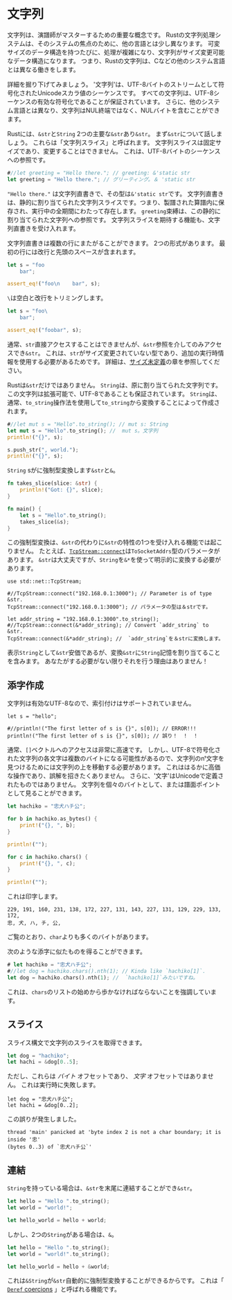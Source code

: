 # 文字列

文字列は、演譜師がマスターするための重要な概念です。
Rustの文字列処理システムは、そのシステムの焦点のために、他の言語とは少し異なります。
可変サイズのデータ​​構造を持つたびに、処理が複雑になり、文字列がサイズ変更可能なデータ構造になります。
つまり、Rustの文字列は、Cなどの他のシステム言語とは異なる働きをします。

詳細を掘り下げてみましょう。
'文字列'は、UTF-8バイトのストリームとして符号化されたUnicodeスカラ値のシーケンスです。
すべての文字列は、UTF-8シーケンスの有効な符号化であることが保証されています。
さらに、他のシステム言語とは異なり、文字列はNUL終端ではなく、NULバイトを含むことができます。

Rustには、`&str`と`String` 2つの主要な`&str`あり`&str`。
まず`&str`について話しましょう。
これらは「文字列スライス」と呼ばれます。
文字列スライスは固定サイズであり、変更することはできません。
これは、UTF-8バイトのシーケンスへの参照です。

```rust
#//let greeting = "Hello there."; // greeting: &'static str
let greeting = "Hello there."; // グリーティング。＆ 'static str
```

`"Hello there."` は文字列直書きで、その型は`&'static str`です。
文字列直書きは、静的に割り当てられた文字列スライスです。つまり、製譜された算譜内に保存され、実行中の全期間にわたって存在します。
`greeting`束縛は、この静的に割り当てられた文字列への参照です。
文字列スライスを期待する機能も、文字列直書きを受け入れます。

文字列直書きは複数の行にまたがることができます。
2つの形式があります。
最初の行には改行と先頭のスペースが含まれます。

```rust
let s = "foo
    bar";

assert_eq!("foo\n    bar", s);
```

`\`は空白と改行をトリミングします。

```rust
let s = "foo\
    bar";

assert_eq!("foobar", s);
```

通常、`str`直接アクセスすることはできませんが、`&str`参照を介してのみアクセスでき`&str`。
これは、`str`がサイズ変更されていない型であり、追加の実行時情報を使用する必要があるためです。
詳細は、[サイズ未定義][ut]の章を参照してください。

Rustは`&str`だけではありません。
`String`は、原に割り当てられた文字列です。
この文字列は拡張可能で、UTF-8であることも保証されています。
`String`は、通常、`to_string`操作法を使用して`to_string`から変換することによって作成されます。

```rust
#//let mut s = "Hello".to_string(); // mut s: String
let mut s = "Hello".to_string(); //  mut s。文字列
println!("{}", s);

s.push_str(", world.");
println!("{}", s);
```

`String` sがに強制型変換します`&str`と`&`。

```rust
fn takes_slice(slice: &str) {
    println!("Got: {}", slice);
}

fn main() {
    let s = "Hello".to_string();
    takes_slice(&s);
}
```

この強制型変換は、`&str`の代わりに`&str`の特性の1つを受け入れる機能では起こりません。
たとえば、[`TcpStream::connect`][connect]は`ToSocketAddrs`型のパラメータがあります。
`&str`は大丈夫ですが、`String`を`&*`を使って明示的に変換する必要があります。

```rust,no_run
use std::net::TcpStream;

#//TcpStream::connect("192.168.0.1:3000"); // Parameter is of type &str.
TcpStream::connect("192.168.0.1:3000"); // パラメータの型は＆strです。

let addr_string = "192.168.0.1:3000".to_string();
#//TcpStream::connect(&*addr_string); // Convert `addr_string` to &str.
TcpStream::connect(&*addr_string); //  `addr_string`を＆strに変換します。
```

表示`String`として`&str`安価であるが、変換`&str`に`String`記憶を割り当てることを含みます。
あなたがする必要がない限りそれを行う理由はありません！　

## 添字作成

文字列は有効なUTF-8なので、索引付けはサポートされていません。

```rust,ignore
let s = "hello";

#//println!("The first letter of s is {}", s[0]); // ERROR!!!
println!("The first letter of s is {}", s[0]); // 誤り！　！　！　
```

通常、`[]`ベクトルへのアクセスは非常に高速です。
しかし、UTF-8で符号化された文字列の各文字は複数のバイトになる可能性があるので、文字列のnᵗ文字を見つけるためには文字列の上を移動する必要があります。
これははるかに高価な操作であり、誤解を招きたくありません。
さらに、'文字'はUnicodeで定義されたものではありません。
文字列を個々のバイトとして、または譜面ポイントとして見ることができます。

```rust
let hachiko = "忠犬ハチ公";

for b in hachiko.as_bytes() {
    print!("{}, ", b);
}

println!("");

for c in hachiko.chars() {
    print!("{}, ", c);
}

println!("");
```

これは印字します。

```text
229, 191, 160, 231, 138, 172, 227, 131, 143, 227, 131, 129, 229, 133, 172,
忠, 犬, ハ, チ, 公,
```

ご覧のとおり、`char`よりも多くのバイトがあります。

次のような添字に似たものを得ることができます。

```rust
# let hachiko = "忠犬ハチ公";
#//let dog = hachiko.chars().nth(1); // Kinda like `hachiko[1]`.
let dog = hachiko.chars().nth(1); //  `hachiko[1]`みたいですね。
```

これは、`chars`のリストの始めから歩かなければならないことを強調しています。

## スライス

スライス構文で文字列のスライスを取得できます。

```rust
let dog = "hachiko";
let hachi = &dog[0..5];
```

ただし、これらは _バイト_ オフセットであり、 _文字_ オフセットではありません。
これは実行時に失敗します。

```rust,should_panic
let dog = "忠犬ハチ公";
let hachi = &dog[0..2];
```

この誤りが発生しました。

```text
thread 'main' panicked at 'byte index 2 is not a char boundary; it is inside '忠'
(bytes 0..3) of `忠犬ハチ公`'
```

## 連結

`String`を持っている場合は、`&str`を末尾に連結することができ`&str`。

```rust
let hello = "Hello ".to_string();
let world = "world!";

let hello_world = hello + world;
```

しかし、2つの`String`がある場合は、`&`。

```rust
let hello = "Hello ".to_string();
let world = "world!".to_string();

let hello_world = hello + &world;
```

これは`&String`が`&str`自動的に強制型変換することができるからです。
これは「 [`Deref` coercions][dc] 」と呼ばれる機能です。

[ut]: unsized-types.html
 [dc]: deref-coercions.html
 [connect]: ../../std/net/struct.TcpStream.html#method.connect


